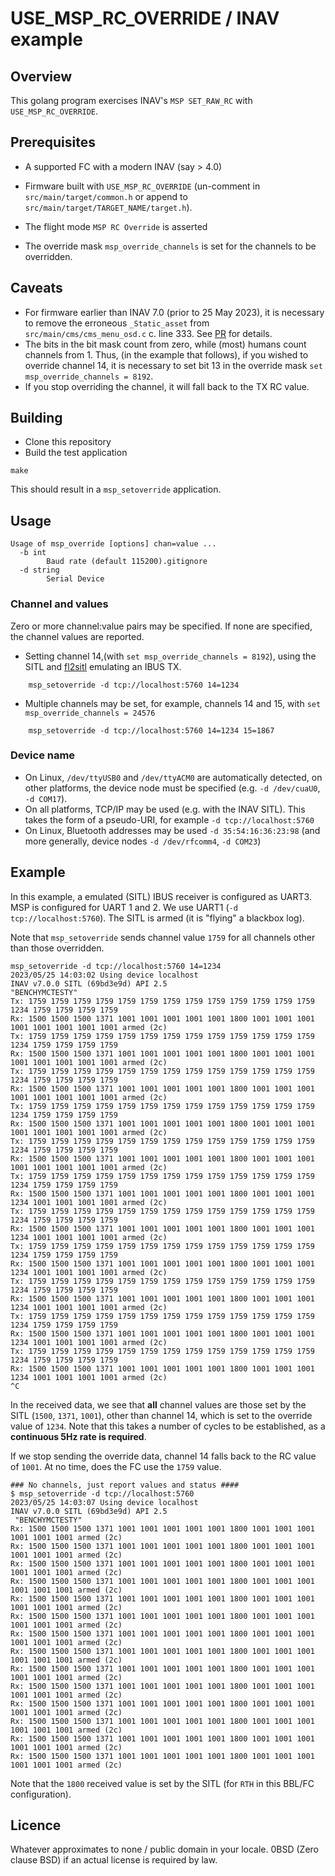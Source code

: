 # USE_MSP_RC_OVERRIDE / INAV example

## Overview

This golang program exercises INAV's  `MSP SET_RAW_RC` with `USE_MSP_RC_OVERRIDE`.

## Prerequisites

* A supported FC with a modern INAV (say > 4.0)
* Firmware built with  `USE_MSP_RC_OVERRIDE` (un-comment in `src/main/target/common.h` or append to `src/main/target/TARGET_NAME/target.h`).

* The flight mode `MSP RC Override` is asserted
* The override mask `msp_override_channels` is set for the channels to be overridden.

## Caveats

* For firmware earlier than INAV 7.0 (prior to 25 May 2023), it is necessary to remove the erroneous `_Static_asset` from `src/main/cms/cms_menu_osd.c` c. line 333. See [PR](https://github.com/iNavFlight/inav/pull/9077) for details.
* The bits in the bit mask count from zero, while (most) humans count channels from 1. Thus, (in the example that follows), if you wished to override channel 14, it is necessary to set bit 13 in the override mask `set msp_override_channels = 8192`.
* If you stop overriding the channel, it will fall back to the TX RC value.

## Building

* Clone this repository
* Build the test application

 ```
 make
 ```

This should result in a `msp_setoverride` application.

## Usage

```
Usage of msp_override [options] chan=value ...
  -b int
    	Baud rate (default 115200).gitignore
  -d string
    	Serial Device
```

### Channel and values

Zero or more channel:value pairs may be specified. If none are specified, the channel values are reported.

* Setting channel 14,(with  `set msp_override_channels = 8192`), using the SITL and [fl2sitl](https://github.com/stronnag/bbl2kml/wiki/fl2sitl) emulating an IBUS TX.

```
    msp_setoverride -d tcp://localhost:5760 14=1234
```

* Multiple channels may be set, for example, channels 14 and 15, with  `set msp_override_channels = 24576`

```
    msp_setoverride -d tcp://localhost:5760 14=1234 15=1867
```
### Device name

* On Linux, `/dev/ttyUSB0` and `/dev/ttyACM0` are automatically detected, on other platforms, the device node must be specified (e.g. `-d /dev/cuaU0`, `-d COM17`).
* On all platforms, TCP/IP may be used (e.g. with the INAV SITL). This takes the form of a pseudo-URI, for example `-d tcp://localhost:5760`
* On Linux, Bluetooth addresses may be used `-d 35:54:16:36:23:98` (and more generally, device nodes `-d /dev/rfcomm4`, `-d COM23`)


## Example

In this example, a emulated (SITL) IBUS receiver is configured as UART3. MSP is configured for UART 1 and 2. We use UART1 (`-d tcp://localhost:5760`). The SITL is armed (it is "flying" a blackbox log).

Note that `msp_setoverride` sends channel value `1759` for all channels other than those overridden.

```
msp_setoverride -d tcp://localhost:5760 14=1234
2023/05/25 14:03:02 Using device localhost
INAV v7.0.0 SITL (69bd3e9d) API 2.5
"BENCHYMCTESTY"
Tx: 1759 1759 1759 1759 1759 1759 1759 1759 1759 1759 1759 1759 1759 1234 1759 1759 1759 1759
Rx: 1500 1500 1500 1371 1001 1001 1001 1001 1001 1800 1001 1001 1001 1001 1001 1001 1001 1001 armed (2c)
Tx: 1759 1759 1759 1759 1759 1759 1759 1759 1759 1759 1759 1759 1759 1234 1759 1759 1759 1759
Rx: 1500 1500 1500 1371 1001 1001 1001 1001 1001 1800 1001 1001 1001 1001 1001 1001 1001 1001 armed (2c)
Tx: 1759 1759 1759 1759 1759 1759 1759 1759 1759 1759 1759 1759 1759 1234 1759 1759 1759 1759
Rx: 1500 1500 1500 1371 1001 1001 1001 1001 1001 1800 1001 1001 1001 1001 1001 1001 1001 1001 armed (2c)
Tx: 1759 1759 1759 1759 1759 1759 1759 1759 1759 1759 1759 1759 1759 1234 1759 1759 1759 1759
Rx: 1500 1500 1500 1371 1001 1001 1001 1001 1001 1800 1001 1001 1001 1001 1001 1001 1001 1001 armed (2c)
Tx: 1759 1759 1759 1759 1759 1759 1759 1759 1759 1759 1759 1759 1759 1234 1759 1759 1759 1759
Rx: 1500 1500 1500 1371 1001 1001 1001 1001 1001 1800 1001 1001 1001 1001 1001 1001 1001 1001 armed (2c)
Tx: 1759 1759 1759 1759 1759 1759 1759 1759 1759 1759 1759 1759 1759 1234 1759 1759 1759 1759
Rx: 1500 1500 1500 1371 1001 1001 1001 1001 1001 1800 1001 1001 1001 1234 1001 1001 1001 1001 armed (2c)
Tx: 1759 1759 1759 1759 1759 1759 1759 1759 1759 1759 1759 1759 1759 1234 1759 1759 1759 1759
Rx: 1500 1500 1500 1371 1001 1001 1001 1001 1001 1800 1001 1001 1001 1234 1001 1001 1001 1001 armed (2c)
Tx: 1759 1759 1759 1759 1759 1759 1759 1759 1759 1759 1759 1759 1759 1234 1759 1759 1759 1759
Rx: 1500 1500 1500 1371 1001 1001 1001 1001 1001 1800 1001 1001 1001 1234 1001 1001 1001 1001 armed (2c)
Tx: 1759 1759 1759 1759 1759 1759 1759 1759 1759 1759 1759 1759 1759 1234 1759 1759 1759 1759
Rx: 1500 1500 1500 1371 1001 1001 1001 1001 1001 1800 1001 1001 1001 1234 1001 1001 1001 1001 armed (2c)
Tx: 1759 1759 1759 1759 1759 1759 1759 1759 1759 1759 1759 1759 1759 1234 1759 1759 1759 1759
Rx: 1500 1500 1500 1371 1001 1001 1001 1001 1001 1800 1001 1001 1001 1234 1001 1001 1001 1001 armed (2c)
Tx: 1759 1759 1759 1759 1759 1759 1759 1759 1759 1759 1759 1759 1759 1234 1759 1759 1759 1759
Rx: 1500 1500 1500 1371 1001 1001 1001 1001 1001 1800 1001 1001 1001 1234 1001 1001 1001 1001 armed (2c)
^C
```
In the received data, we see that **all** channel values are those set by the SITL (`1500`, `1371`, `1001`), other than channel 14, which is set to the override value of `1234`. Note that this takes a number of cycles to be established, as a **continuous 5Hz rate is required**.

If we stop sending the override data, channel 14 falls back to the RC value of `1001`. At no time, does the FC use the `1759` value.

```
### No channels, just report values and status ####
$ msp_setoverride -d tcp://localhost:5760
2023/05/25 14:03:07 Using device localhost
INAV v7.0.0 SITL (69bd3e9d) API 2.5
 "BENCHYMCTESTY"
Rx: 1500 1500 1500 1371 1001 1001 1001 1001 1001 1800 1001 1001 1001 1001 1001 1001 armed (2c)
Rx: 1500 1500 1500 1371 1001 1001 1001 1001 1001 1800 1001 1001 1001 1001 1001 1001 armed (2c)
Rx: 1500 1500 1500 1371 1001 1001 1001 1001 1001 1800 1001 1001 1001 1001 1001 1001 armed (2c)
Rx: 1500 1500 1500 1371 1001 1001 1001 1001 1001 1800 1001 1001 1001 1001 1001 1001 armed (2c)
Rx: 1500 1500 1500 1371 1001 1001 1001 1001 1001 1800 1001 1001 1001 1001 1001 1001 armed (2c)
Rx: 1500 1500 1500 1371 1001 1001 1001 1001 1001 1800 1001 1001 1001 1001 1001 1001 armed (2c)
Rx: 1500 1500 1500 1371 1001 1001 1001 1001 1001 1800 1001 1001 1001 1001 1001 1001 armed (2c)
Rx: 1500 1500 1500 1371 1001 1001 1001 1001 1001 1800 1001 1001 1001 1001 1001 1001 armed (2c)
Rx: 1500 1500 1500 1371 1001 1001 1001 1001 1001 1800 1001 1001 1001 1001 1001 1001 armed (2c)
Rx: 1500 1500 1500 1371 1001 1001 1001 1001 1001 1800 1001 1001 1001 1001 1001 1001 armed (2c)
Rx: 1500 1500 1500 1371 1001 1001 1001 1001 1001 1800 1001 1001 1001 1001 1001 1001 armed (2c)
Rx: 1500 1500 1500 1371 1001 1001 1001 1001 1001 1800 1001 1001 1001 1001 1001 1001 armed (2c)
Rx: 1500 1500 1500 1371 1001 1001 1001 1001 1001 1800 1001 1001 1001 1001 1001 1001 armed (2c)
Rx: 1500 1500 1500 1371 1001 1001 1001 1001 1001 1800 1001 1001 1001 1001 1001 1001 armed (2c)
```

Note that the `1800` received value is set by the SITL (for `RTH` in this BBL/FC configuration).

## Licence

Whatever approximates to none / public domain in your locale. 0BSD (Zero clause BSD)  if an actual license is required by law.
